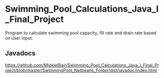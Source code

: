 # Swimming_Pool_Calculations_Java_I_Final_Project
 Program to calculate swimming pool capacity, fill rate and drain rate based on user input.

## Javadocs

https://github.com/MickieBlair/Swimming_Pool_Calculations_Java_I_Final_Project/blob/master/SwimmingPool_Netbeans_Folder/dist/javadoc/index.html
